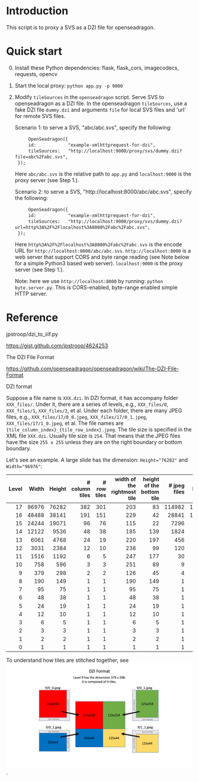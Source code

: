 Introduction
============

This script is to proxy a SVS as a DZI file for openseadragon.

Quick start
===========
0. Install these Python dependencies: flask, flask_cors, imagecodecs, requests, opencv
1. Start the local proxy: `python app.py -p 9000`
2. Modify `tileSources` in the `openseadragon` script.
   Serve SVS to openseadragon as a DZI file. 
       In the openseadragon `tileSources`, use a fake DZI file `dummy.dzi` and arguments
          `file` for local SVS files and
          'url` for remote SVS files. 
    
    Scenario 1: to serve a SVS, "abc/abc.svs", specify the following:

            OpenSeadragon({
            id:            "example-xmlhttprequest-for-dzi",
            tileSources:   "http://localhost:9000/proxy/svs/dummy.dzi?file=abc%2Fabc.svs",
        });
    Here `abc/abc.svs` is the relative path to `app.py` and `localhost:9000` is the proxy server (see Step 1.).

    Scenario 2: to serve a SVS, "http://localhost:8000/abc/abc.svs", specify the following:

            OpenSeadragon({
            id:            "example-xmlhttprequest-for-dzi",
            tileSources:   "http://localhost:9000/proxy/svs/dummy.dzi?url=http%3A%2F%2Flocalhost%3A8000%2Fabc%2Fabc.svs",
        });
    Here `http%3A%2F%2Flocalhost%3A8000%2Fabc%2Fabc.svs` is the encode URL for `http://localhost:8000/abc/abc.svs`. `http://localhost:8000` is a web server that support CORS and byte range reading (see Note below for a simple Python3 based web server). `localhost:9000` is the proxy server (see Step 1.).


    Note: here we use `http://localhost:8000` by running: `python byte.server.py`. This is CORS-enabled, byte-range enabled simple HTTP server. 


Reference
=========

jpstroop/dzi_to_iiif.py

https://gist.github.com/jpstroop/4624253

The DZI File Format

https://github.com/openseadragon/openseadragon/wiki/The-DZI-File-Format


DZI format

Suppose a file name is `XXX.dzi`. In DZI format, it has accompany folder `XXX_files/`. 
Under it, there are a series of levels, e.g., `XXX_files/0`, `XXX_files/1`, `XXX_files/2`, et al. 
Under each folder, there are many JPEG files, e.g., `XXX_files/17/0_0.jpeg`, `XXX_files/17/0_1.jpeg`, `XXX_files/17/1_0.jpeg`, et al. The file names are `{tile_column_index}_{tile_row_index}.jpeg`.
The tile size is specified in the XML file `XXX.dzi`. Usually tile size is `254`. That means that the JPEG files have the size `255 x 255` unless they are on the right boundary or bottom boundary.

Let's see an example. A large slide has the dimension: `Height="76282"` and `Width="96976"`: 

| Level | Width | Height | # column tiles | # row tiles | width of the rightmost tile | height of the bottom tile | # jpeg files | bottom right tile |
|------:|------:|-------:|---------------:|------------:|----------------------------:|--------------------------:|-------------:|------------------:|
| 17    | 96976 | 76282  | 382            | 301         | 203                         | 83                        | 114982       |   17/381_300.jpeg |
| 16    | 48488 | 38141  | 191            | 151         | 229                         | 42                        | 28841        |   16/190_150.jpeg |
| 15    | 24244 | 19071  | 96             | 76          | 115                         | 22                        | 7296         |     15/95_75.jpeg |
| 14    | 12122 | 9536   | 48             | 38          | 185                         | 139                       | 1824         |     14/47_37.jpeg |
| 13    | 6061  | 4768   | 24             | 19          | 220                         | 197                       | 456          |     13/23_18.jpeg |
| 12    | 3031  | 2384   | 12             | 10          | 238                         | 99                        | 120          |      12/11_9.jpeg |
| 11    | 1516  | 1192   | 6              | 5           | 247                         | 177                       | 30           |       11/5_4.jpeg |
| 10    | 758   | 596    | 3              | 3           | 251                         | 89                        | 9            |       10/2_2.jpeg |
| 9     | 379   | 298    | 2              | 2           | 126                         | 45                        | 4            |        9/1_1.jpeg |
| 8     | 190   | 149    | 1              | 1           | 190                         | 149                       | 1            |        8/0_0.jpeg |
| 7     | 95    | 75     | 1              | 1           | 95                          | 75                        | 1            |        7/0_0.jpeg |
| 6     | 48    | 38     | 1              | 1           | 48                          | 38                        | 1            |        6/0_0.jpeg |
| 5     | 24    | 19     | 1              | 1           | 24                          | 19                        | 1            |        5/0_0.jpeg |
| 4     | 12    | 10     | 1              | 1           | 12                          | 10                        | 1            |        4/0_0.jpeg |
| 3     | 6     | 5      | 1              | 1           | 6                           | 5                         | 1            |        3/0_0.jpeg |
| 2     | 3     | 3      | 1              | 1           | 3                           | 3                         | 1            |        2/0_0.jpeg |
| 1     | 2     | 2      | 1              | 1           | 2                           | 2                         | 1            |        1/0_0.jpeg |
| 0     | 1     | 1      | 1              | 1           | 1                           | 1                         | 1            |        0/0_0.jpeg |

To understand how tiles are stitched together, see
![DZI_format](DZI_format/DZI_format.jpg).